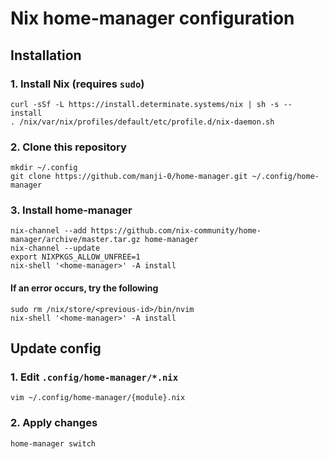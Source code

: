 # Nix home-manager configuration

## Installation
### 1. Install Nix (requires `sudo`)

    curl -sSf -L https://install.determinate.systems/nix | sh -s -- install
    . /nix/var/nix/profiles/default/etc/profile.d/nix-daemon.sh

### 2. Clone this repository

    mkdir ~/.config
    git clone https://github.com/manji-0/home-manager.git ~/.config/home-manager

### 3. Install home-manager

    nix-channel --add https://github.com/nix-community/home-manager/archive/master.tar.gz home-manager
    nix-channel --update
    export NIXPKGS_ALLOW_UNFREE=1
    nix-shell '<home-manager>' -A install

#### If an error occurs, try the following

    sudo rm /nix/store/<previous-id>/bin/nvim
    nix-shell '<home-manager>' -A install

## Update config

### 1. Edit `.config/home-manager/*.nix`

    vim ~/.config/home-manager/{module}.nix

### 2. Apply changes

    home-manager switch

